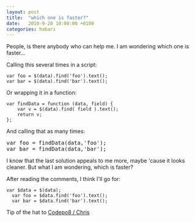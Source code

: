 ```yaml
---
layout: post
title:  "which one is faster?"
date:   2010-9-28 10:00:00 +0100
categories: habari
---
```

<p>People, is there anybody who can help me. I am wondering which one is faster...</p>
<p>Calling this several times in a script:</p>
<pre><code>var foo = $(data).find('foo').text();
var bar = $(data).find('bar').text();</code></pre>
<p>Or wrapping it in a function:</p>
<pre><code>var findData = function (data, field) {
	var v = $(data).find( field ).text();
	return v;
};</code></pre>
<p>And calling that as many times:</p>
<pre>var foo = findData(data,'foo');
var bar = findData(data,'bar');</pre>
<p>I know that the last solution appeals to me more, maybe 'cause it looks cleaner. But what I am wondering, which is faster?</p>
<p>After reading the comments, I think I'll go for:</p>
<pre><code>var $data = $(data);
  var foo = $data.find('foo').text();
  var bar = $data.find('bar').text();</code></pre>
<p>Tip of the hat to <a href="http://twitter.com/codepo8/statuses/25784357263">Codepo8 / Chris</a></p>
